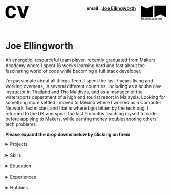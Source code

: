 <h1><a name="cv"><img align="left" src="./images/cv.png" height="45"></a><a href="https://makers.tech/"><img align="right" src="./images/makers.png" width="80"/></a></h1>
  
<h4 align="right">email&nbsp;:&nbsp;<a href="mailto:joeellingworth@gmail.com">Joe Ellingworth</a>&nbsp;&nbsp;&nbsp;&nbsp;&nbsp;</h4>
<br><br>
 
# Joe Ellingworth
 
An energetic, resourceful team player, recently graduated from Makers Academy where I spent 16 weeks learning hard and fast about the fascinating world of code while becoming a full stack developer.
 
I'm passionate about all things Tech. I spent the last 7 years living and working overseas, in several different countries, including as a scuba dive instructor in Thailand and The Maldives, and as a manager of the watersports department of a high end tourist resort in Malaysia. Looking for something more settled I moved to Mexico where I worked as a Computer Network Technician, and that is where I got bitten by the tech bug. I returned to the UK and spent the last 9 months teaching myself to code before applying to Makers, while earning money troubleshooting others’ tech problems.
 
**Please expand the drop downs below by clicking on them**
 
<details><summary>Projects</summary>
 <p>
 
 |Project Name               |Overview                           |Tech Stack   |Tech Stack                       |
 |----------------|-------------------------------|-----------------------------|-----------------------------|
 |WePick      |A fun movie matching app to help you choose a movie between you and our friend. Our Final group project at Makers   |Ruby on Rails, Sinatra, CSS, HTML, RSpec, Capybara and PSQL | [https://github.com/jasylwong/wepick](https://github.com/jasylwong/wepick)          
 |WePick2          |A redesign of our original WePick App. Focusing on expanding the concept with new features and new tech stack.          |React Native, Javascript, NodeJs, Jasmine, Jest, HTML, CSS           | |
 |AceBook          |A simple social networking site users can make posts, upload images and interact with other uses.  |Ruby on Rails, Sinatra, CSS, HTML, RSpec, Capybara and PSQL| [https://github.com/Peter2-71828/aceBook-PingPong](https://github.com/Peter2-71828/aceBook-PingPong) |
 |MakersBnB   | A simple replica of AirBnB. Users can sign up, list properties, view other properties and make bookings. This was our first group project done over 1 week.|Ruby, Sinatra, CSS, HTML, RSpec, Capybara and PSQL| https://github.com/Peter2-71828/MakersBNB |
 
 </p>
</details>
<br>
 
 
<details><summary>Skills</summary>
 
 <p>
 
 I am a fast learning logical thinker and resourceful team player. I am known as someone who rolls up my sleeves and gets stuck in. I am quietly confident and well rounded. I fall back on the life skills I honed around the world in the variety of settings. Above all I am passionate about coding and problem solving,
 
 ### Fast learning team player
 
 Before I found my passion for coding I worked in several different countries, cultures and settings, always successful in the roles I took on. As evidence of my fast learning, I was promoted to a manager role after having been a scuba diving instructor for a relatively short time. I was hired as the Manager of the Dive and Activity Department at Batu Batu Resort in Malaysia where I successfully managed a team of 6 and a budget of £150,000
 
 I achieved these rapid promotions through being an adaptable team player, a natural team leader, hard working, fast learning, always willing to take on extra responsibilities. Working in remote island resorts with limited external support to call on is testing, and it creates the conditions which forces one to fall back on your own problem solving and I became very resourceful.
 
 ### Hard working, well rounded and passionate about Tech
 
 I was introduced to the tech industry while living in Mexico in 2018. It was a learn-fast-high-pressured rollercoaster but I found that I excelled in it. I learnt a lot in a short time but the two most important things I learnt was I) I love trouble shooting and 2) I'm fascinated about tech.
 
 </p>
 </details>
 <br>
 
 
 <details><summary>Education</summary>
 <p>
 
 ### Makers Academy (Dec 2019 to April 2020)
 
Fully immersive 16 week programming course at Europe’s #1 Developer Bootcamp focused on core coding techniques & principles such as agile methodologies, Test Driven Development (TDD), Object Oriented Design, pair programming and more.

#### Core course topics:
Object Oriented Design (OOP) best practices, 
Test Driven Development (TDD), 
writing clean code, 
Pair Programming , 
Agile development as well as core principles such as dependency injection, single responsibility, 
cohesion and encapsulation, 

#### Languages and Frameworks:

##### Languages 
- Ruby 
- JavaScript 
- HTML / CSS (Including CSS FlexBox & CSS Grid)

##### Frameworks  
- React Native 
- Node.JS 
- Ruby on Rails 
- Sinatra

##### Testing Suites
-  RSpec (Ruby)
- Capybara (Ruby / JavaScript)
- Jasmine (JavaScript)
- Jest (JavaScript)
- Enzyme (React)

##### Git Workflow
- Using branches to work collaboratively in teams
- Writing descriptive & succinct commit messages
- Enforcing good commit discipline to minimise code conflicts
- Dealing with code conflicts

##### Databases 
- PostgreSQL 
- SQLite 

##### Deployment
Continues deployment of the master and development branches using Heroku. 

##### Working Methodology 
- Agile software development including:
    - XP values
    - Sprint planning
    - Pair programming
    - Breaking down the program into user stories
    - Breaking down the user stories further into tickets
    - Daily stand-ups and retrospectives to iteratively improve processes and code
    - Technologies learnt; 
 
 ### PADI Master Scuba Diver Trainer
 In the process of becoming a top qualified scuba diving instructor I had to go though the intensive Instructor Development Course (IDC) - beyond the technical knowledge required to work as a scuba instructor, you have to have people skills and take responsibility for the lives of others, you have to be cool under fire and adaptable to new environments such as the underwater world where a dash to the safety of the surface can kill.
 
 ### Milton Abbey 2006 - 2011
 A levels in History, History Of Art, Religious studies and Communication
 
 11 GCSEs
 
 </p>
 </details>
 <br>
 
 <details><summary>Experiences</summary>
 <p>
 
 **Joe's Tech Support** (April 2018 to Present)
 
 *General all purpose IT Support and troubleshooter*
 
 - A large variety of jobs in many aspects of Tech.
 - Computer Network managing
 - Troubleshooting problems big and small
 - Managing social media accounts
 - Website and domain management
 
 <br>
 
  **Baja Connect** (July 2018 to April 2019)
 
 *Field Agent*
 
 - Learnt the trade of networking
 - Installed, configured and maintained point to multipoint wireless WAN networks for all variety of clients (Ubiquiti airMAX)
 - Planned, Installed, configured and managed home and professional mesh LAN networks (Ubiquiti Unifi & Amplifi)
 - Configured and managed standard home networks via 802.11N and 802.11AC routers (TP link, Cisco)
 - Installed, Managed pre-sliced fiber optic hybrid systems to the home on the client side (Ubiquiti UFiber)
 - Installed, configured and managed home security equipment. (Ubiquiti UnifiVideo & Ring )
 - Troubleshooting in all areas of the business. Client side and Server Rooms
 

 <br>
 
 **Batu Batu Resort** (Jan 2016 - Nov 2016)
 
 *Head of Dive and Activity Department*
 
 - Managed a team of 6 and a budget of £150,000
 - Responsible for all Water related Activities and safety of a private island
 - Most qualified lifesaver and first Aider on a remote island
 - Responsible for the upkeep of the three island Speedboats
 - Maintained a full working dive shop include equipment, tanks and high maintenance Compressor
 
 
 <br>
 
 **PADI SCUBA Instructor** (2014 - 2016)
 
 *Master Scuba Diver Trainer (MSDT)*
 
 - Learnt to work in ofter high pressure situations.
 - Managing nervous people in often potentially dangerous situations
 - Worked in high end resorts such as The Four Seasons Maldives
 
 
 </p>
</details>
<br>
 
<details><summary>Hobbies</summary>
 <p>
 
 In 2018 I renovated my dilapidated 1969 Airstream land yacht trailer, a steep learning curve demonstrating resourcefulness, resilience and patience but not much aptitude. (Photos gladly given upon request)
 
 I find joy in recycling scrap materials to make home aquaponics systems (aquaculture - hydroponic combinations), and if i'm not doing that you can find me getting my hands dirty in the ground planting some veggie.
 
 People seek me out to join their projects. I am blessed with a wide and wonderful circle of friends and family, and I love cats but most of all I love my dog Bentley
 </p>
</details>
<br>